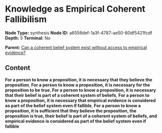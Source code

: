 # Knowledge as Empirical Coherent Fallibilism

**Node Type:** synthesis
**Node ID:** a6556def-1a3f-4787-ae50-80df5421fcdf
**Depth:** 5
**Terminal:** No

**Parent:** [Can a coherent belief system exist without access to empirical evidence?](can-a-coherent-belief-system-exist-without-access-to-empirical-evidence-antithesis-08697a5c-b547-4a3a-b188-4549fab6af72.md)

## Content

**For a person to know a proposition, it is necessary that they believe the proposition**, **For a person to know a proposition, it is necessary for the proposition to be true**, **For a person to know a proposition, it is necessary that their belief is part of a coherent system of beliefs**, **For a person to know a proposition, it is necessary that empirical evidence is considered as part of the belief system even if fallible**, **For a person to know a proposition, it is sufficient that they believe the proposition, the proposition is true, their belief is part of a coherent system of beliefs, and empirical evidence is considered as part of the belief system even if fallible**
